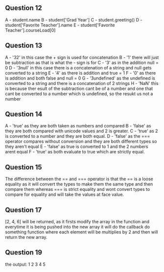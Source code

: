 ## Question 12

A - student.name
B - student['Grad Year']
C - student.greeting()
D - student['Favorite Teacher'].name
E - student['Favorite Teacher'].courseLoad[0]

## Question 13

A - '32' in this case the + sign is used for concatenation
B - '1' there will just be subtraction as that is what the - sign is for
C - '3' as in the addition null = 0
D - '3null' in this case there is a concatenation of a string and null gets converted to a string
E - '4' as there is addition and true = 1
F - '0' as there is addition and both false and null = 0
G - '3undefined' as the undefined is converted to a string and there is a concatenation of 2 strings
H - 'NaN' this is because ther esult of the subtraction cant be of a number and one that cant be converted to a number which is undefined, so the resukt us not a number

## Question 14

A - 'true' as they are both taken as numbers and compared
B - 'false' as they are both compared with unicode values and 2 is greater.
C - 'true' as 2 is converted to a number and they are both equal.
D - 'false' as the === operator compares without conversion and they are both different types so they aren't equal
E - 'false' as true is converted to 1 and the 2 numbers arent equal
F - 'true' as both evaluate to true which are strictly equal.

## Question 15

The difference between the == and === operator is that the == is a loose equality as it will convert the types to make them the same type and then compare them whereas === is strict equality and wont convert types to compare for equality and will take the values at face value.

## Question 17

[2, 4, 6] will be returned, as it firsts modify the array in the function and everytime it is being pushed into the new array it will do the callback do something function where each element will be multiplies by 2 and then will return the new array.

## Question 19

the output:
1
2
3
4
5







